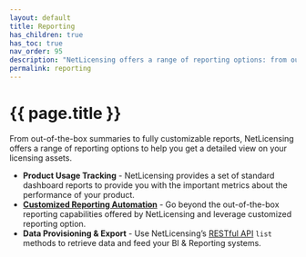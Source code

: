 ```yaml
---
layout: default
title: Reporting
has_children: true
has_toc: true
nav_order: 95
description: "NetLicensing offers a range of reporting options: from out-of-the-box summaries to fully customizable reports"
permalink: reporting
---
```


{{ page.title }}
================

From out-of-the-box summaries to fully customizable reports, NetLicensing offers a range of reporting options to help you get a detailed view on your licensing assets.

- **Product Usage Tracking** - NetLicensing provides a set of standard dashboard reports to provide you with the important metrics about the performance of your product.
- **[Customized Reporting Automation](customized-reporting)** - Go beyond the out-of-the-box reporting capabilities offered by NetLicensing and leverage customized reporting option.
- **Data Provisioning & Export** - Use NetLicensing’s [RESTful API](services) `list` methods to retrieve data and feed your BI & Reporting systems.
